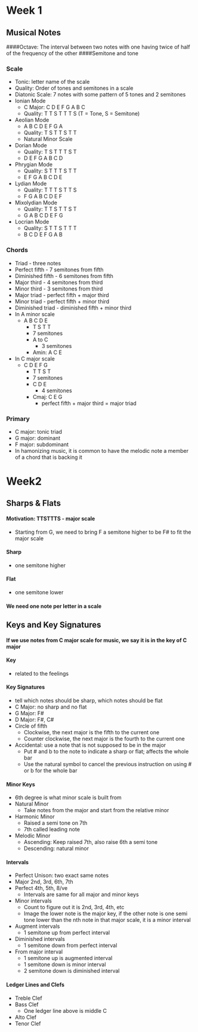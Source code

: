 # Week 1
## Musical Notes
####Octave: The interval between two notes with one having twice of half of the frequency of the other
####Semitone and tone
### Scale
- Tonic: letter name of the scale
- Quality: Order of tones and semitones in a scale
- Diatonic Scale: 7 notes with some pattern of 5 tones and 2 semitones
- Ionian Mode
	- C Major: C D E F G A B C
	- Quality: T T S T T T S (T = Tone, S = Semitone)
- Aeolian Mode
	- A B C D E F G A
	- Quality: T S T T S T T
	- Natural Minor Scale
- Dorian Mode
	- Quality: T S T T T S T
	- D E F G A B C D
- Phrygian Mode
	- Quality: S T T T S T T
	- E F G A B C D E
- Lydian Mode
	- Quality: T T T S T T S
	- F G A B C D E F
- Mixolydian Mode
	- Quality: T T S T T S T
	- G A B C D E F G
- Locrian Mode
	- Quality: S T T S T T T
	- B C D E F G A B
### Chords
- Triad - three notes
- Perfect fifth - 7 semitones from fifth
- Diminished fifth - 6 semitones from fifth
- Major third - 4 semitones from third
- Minor third - 3 semitones from third
- Major triad - perfect fifth + major third
- Minor triad - perfect fifth + minor third
- Diminished triad - diminished fifth + minor third
- In A minor scale
	- A B C D E
		- T S T T
		- 7 semitones
		- A to C
			- 3 semitones
		- Amin: A C E
- In C major scale
	- C D E F G
		- T T S T
		- 7 semitones
		- C D E
			- 4 semitones
		- Cmaj: C E G
			- perfect fifth + major third = major triad
### Primary
- C major: tonic triad
- G major: dominant
- F major: subdominant
- In hamonizing music, it is common to have the melodic note a member of a chord that is backing it

# Week2
## Sharps & Flats
#### Motivation: TTSTTTS - major scale
- Starting from G, we need to bring F a semitone higher to be F# to fit the major scale

#### Sharp
- one semitone higher
#### Flat
- one semitone lower
#### We need one note per letter in a scale

## Keys and Key Signatures
#### If we use notes from C major scale for music, we say it is in the key of C major
#### Key
- related to the feelings
#### Key Signatures
- tell which notes should be sharp, which notes should be flat
- C Major: no sharp and no flat
- G Major: F#
- D Major: F#, C#
- Circle of fifth
  - Clockwise, the next major is the fifth to the current one
  - Counter clockwise, the next major is the fourth to the current one
- Accidental: use a note that is not supposed to be in the major
  - Put # and b to the note to indicate a sharp or flat; affects the whole bar
  - Use the natural symbol to cancel the previous instruction on using # or b for the whole bar

#### Minor Keys
- 6th degree is what minor scale is built from
- Natural Minor
  - Take notes from the major and start from the relative minor
- Harmonic Minor
  - Raised a semi tone on 7th
  - 7th called leading note 
- Melodic Minor
  - Ascending: Keep raised 7th, also raise 6th a semi tone
  - Descending: natural minor

#### Intervals
- Perfect Unison: two exact same notes
- Major 2nd, 3rd, 6th, 7th
- Perfect 4th, 5th, 8/ve
   - Intervals are same for all major and minor keys
- Minor intervals
   - Count to figure out it is 2nd, 3rd, 4th, etc
   - Image the lower note is the major key, if the other note is one semi tone lower than the nth note in that major scale, it is a minor interval
- Augment intervals
   - 1 semitone up from perfect interval
- Diminished intervals
   - 1 semitone down from perfect interval
- From major interval
   - 1 semitone up is augmented interval
   - 1 semitone down is minor interval
   - 2 semitone down is diminished interval

#### Ledger Lines and Clefs
- Treble Clef
- Bass Clef
   - One ledger line above is middle C
- Alto Clef
- Tenor Clef